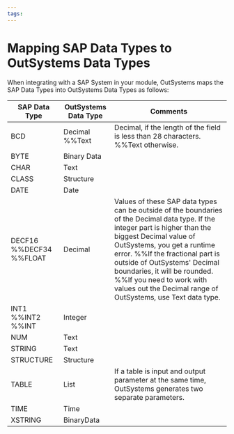 ```yaml
---
tags: 
---
```


# Mapping SAP Data Types to OutSystems Data Types

When integrating with a SAP System in your module, OutSystems maps the SAP Data Types into OutSystems Data Types as follows:

SAP Data Type | OutSystems Data Type | Comments  
---|---|---  
BCD | Decimal %%Text | Decimal, if the length of the field is less than 28 characters. %%Text otherwise.  
BYTE | Binary Data | 
CHAR | Text | 
CLASS | Structure | 
DATE | Date | 
DECF16 %%DECF34 %%FLOAT | Decimal | Values of these SAP data types can be outside of the boundaries of the Decimal data type. If the integer part is higher than the biggest Decimal value of OutSystems, you get a runtime error. %%If the fractional part is outside of OutSystems' Decimal boundaries, it will be rounded. %%If you need to work with values out the Decimal range of OutSystems, use Text data type.  
INT1 %%INT2 %%INT | Integer | 
NUM | Text | 
STRING | Text | 
STRUCTURE | Structure | 
TABLE | List | If a table is input and output parameter at the same time, OutSystems generates two separate parameters.  
TIME | Time | 
XSTRING | BinaryData | 

